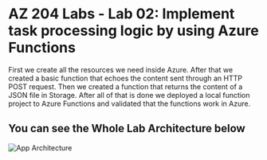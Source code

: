 
# AZ 204 Labs - Lab 02: Implement task processing logic by using Azure Functions

First we create all the resources we need inside Azure. After that we created a basic function that echoes the content sent through an HTTP POST request.
Then we created a function that returns the content of a JSON file in Storage. After all of that is done we deployed a local function project to Azure Functions and validated that the functions work in Azure.
## You can see the Whole Lab Architecture below

![App Architecture](https://microsoftlearning.github.io/AZ-204-DevelopingSolutionsforMicrosoftAzure/Instructions/Labs/media/Lab02-Diagram.png)

